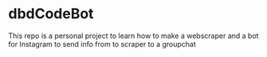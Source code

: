 # dbdCodeBot

This repo is a personal project to learn how to make a webscraper and a bot for Instagram to send info from to scraper to a groupchat
